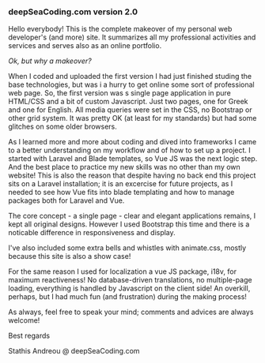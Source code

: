 <h3>deepSeaCoding.com version 2.0</h3>
    
<p>Hello everybody! This is the complete makeover of my personal web developer's (and more) site. It summarizes all my professional activities and services and serves also as an online portfolio.</p>
<p><em>Ok, but why a makeover?</em></p>
<p>When I coded and uploaded the first version I had just finished studing the base technologies, but was i a hurry to get online some sort of professional web page. So, the first version was s single page application in pure HTML/CSS and a bit of custom Javascript. Just two pages, one for Greek and one for English. All media queries were set in the CSS, no Bootstrap or other grid system. It was pretty OK (at least for my standards) but had some glitches on some older browsers.</p>
<p>As I learned more and more about coding and dived into frameworks I came to a better understanding on my workflow and of how to set up a project. I started with Laravel and Blade templates, so Vue JS was the next logic step. And the best place to practice my new skills was no other than my own website! This is also the reason that despite having no back end this project sits on a Laravel installation; it is an excercise for future projects, as I needed to see how Vue fits into blade templating and how to manage packages both for Laravel and Vue.</p>
<p>The core concept - a single page - clear and elegant applications remains, I kept all original designs. However I used Bootstrap this time and there is a noticable difference in responsiveness and display.<p>
<p>I've also included some extra bells and whistles with animate.css, mostly because this site is also a show case!<p>
<p>For the same reason I used for localization a vue JS package, i18v, for maximum reactiveness! No database-driven translations, no multiple-page loading, everything is handled by Javascript on the client side! An overkill, perhaps, but I had much fun (and frustration) during the making process!</p>
<p>As always, feel free to speak your mind; comments and advices are always welcome!<p>
    
 <p>Best regards</p>
 <p>Stathis Andreou @ deepSeaCoding.com
    
